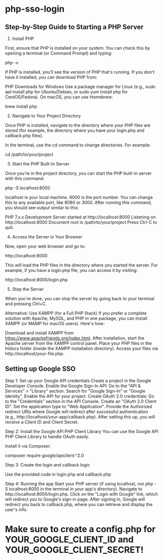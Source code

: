 # php-sso-login

## Step-by-Step Guide to Starting a PHP Server

1. Install PHP

First, ensure that PHP is installed on your system. You can check this by opening a terminal (or Command Prompt) and typing:

php -v

If PHP is installed, you'll see the version of PHP that's running. If you don't have it installed, you can download PHP from:

PHP Downloads for Windows
Use a package manager for Linux (e.g., sudo apt install php for Ubuntu/Debian, or sudo yum install php for CentOS/Fedora).
On macOS, you can use Homebrew:

brew install php

2. Navigate to Your Project Directory

Once PHP is installed, navigate to the directory where your PHP files are stored (for example, the directory where you have your login.php and callback.php files).

In the terminal, use the cd command to change directories. For example:

cd /path/to/your/project

3. Start the PHP Built-In Server

Once you're in the project directory, you can start the PHP built-in server with this command:

php -S localhost:8000

localhost is your local machine.
8000 is the port number. You can change this to any available port, like 8080 or 3000.
After running this command, you should see output similar to this:

PHP 7.x.x Development Server started at http://localhost:8000
Listening on http://localhost:8000
Document root is /path/to/your/project
Press Ctrl-C to quit.

4. Access the Server in Your Browser

Now, open your web browser and go to:

http://localhost:8000

This will load the PHP files in the directory where you started the server. For example, if you have a login.php file, you can access it by visiting:

http://localhost:8000/login.php

5. Stop the Server

When you're done, you can stop the server by going back to your terminal and pressing Ctrl+C.

Alternative: Use XAMPP (for a Full PHP Stack)
If you prefer a complete solution with Apache, MySQL, and PHP in one package, you can install XAMPP (or MAMP for macOS users). Here's how:

Download and install XAMPP from https://www.apachefriends.org/index.html.
After installation, start the Apache server from the XAMPP control panel.
Place your PHP files in the htdocs folder (inside the XAMPP installation directory).
Access your files via http://localhost/your-file.php.

## Setting up Google SSO

Step 1: Set up your Google API credentials
Create a project in the Google Developer Console.
Enable the Google Sign-In API:
Go to the "API & Services" > "Library" section.
Search for "Google Sign-In" or "Google Identity".
Enable the API for your project.
Create OAuth 2.0 credentials:
Go to the "Credentials" section in the API Console.
Create an "OAuth 2.0 Client ID".
Set the application type to "Web Application".
Provide the Authorized redirect URIs where Google will redirect after successful authentication (e.g., http://localhost/your-app/callback.php).
After setting this up, you will receive a Client ID and Client Secret.

Step 2: Install the Google API PHP Client Library
You can use the Google API PHP Client Library to handle OAuth easily.

Install it via Composer:

composer require google/apiclient:^2.0

Step 3: Create the login and callback logic

Use the provided code in login.php and callback.php

Step 4: Running the app
Start your PHP server (if using localhost, run php -S localhost:8000 in the terminal in your app's directory).
Navigate to http://localhost:8000/login.php.
Click on the "Login with Google" link, which will redirect you to Google's sign-in page.
After signing in, Google will redirect you back to callback.php, where you can retrieve and display the user's info.

# Make sure to create a config.php for YOUR_GOOGLE_CLIENT_ID and YOUR_GOOGLE_CLIENT_SECRET!
